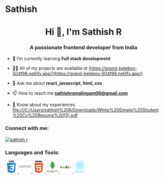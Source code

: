 # Sathish

<h1 align="center">Hi 👋, I'm Sathish R</h1>
<h3 align="center">A passionate frontend developer from India</h3>

- 🌱 I’m currently learning **Full stack development**

- 👨‍💻 All of my projects are available at [https://grand-belekoy-504f66.netlify.app/](https://grand-belekoy-504f66.netlify.app/)

- 💬 Ask me about **react, javascript, html, css**

- 📫 How to reach me **sathishramalingam06@gmail.com**

- 📄 Know about my experiences [file:///C:/Users/sathish%20R/Downloads/White%20Simple%20Student%20Cv%20Resume%20(5).pdf](file:///C:/Users/sathish%20R/Downloads/White%20Simple%20Student%20Cv%20Resume%20(5).pdf)

<h3 align="left">Connect with me:</h3>
<p align="left">
<a href="https://linkedin.com/in/sathish r" target="blank"><img align="center" src="https://raw.githubusercontent.com/rahuldkjain/github-profile-readme-generator/master/src/images/icons/Social/linked-in-alt.svg" alt="sathish r" height="30" width="40" /></a>
</p>

<h3 align="left">Languages and Tools:</h3>
<p align="left"> <a href="https://www.w3schools.com/css/" target="_blank" rel="noreferrer"> <img src="https://raw.githubusercontent.com/devicons/devicon/master/icons/css3/css3-original-wordmark.svg" alt="css3" width="40" height="40"/> </a> <a href="https://expressjs.com" target="_blank" rel="noreferrer"> <img src="https://raw.githubusercontent.com/devicons/devicon/master/icons/express/express-original-wordmark.svg" alt="express" width="40" height="40"/> </a> <a href="https://www.w3.org/html/" target="_blank" rel="noreferrer"> <img src="https://raw.githubusercontent.com/devicons/devicon/master/icons/html5/html5-original-wordmark.svg" alt="html5" width="40" height="40"/> </a> <a href="https://www.mongodb.com/" target="_blank" rel="noreferrer"> <img src="https://raw.githubusercontent.com/devicons/devicon/master/icons/mongodb/mongodb-original-wordmark.svg" alt="mongodb" width="40" height="40"/> </a> <a href="https://nodejs.org" target="_blank" rel="noreferrer"> <img src="https://raw.githubusercontent.com/devicons/devicon/master/icons/nodejs/nodejs-original-wordmark.svg" alt="nodejs" width="40" height="40"/> </a> <a href="https://reactjs.org/" target="_blank" rel="noreferrer"> <img src="https://raw.githubusercontent.com/devicons/devicon/master/icons/react/react-original-wordmark.svg" alt="react" width="40" height="40"/> </a> </p>

